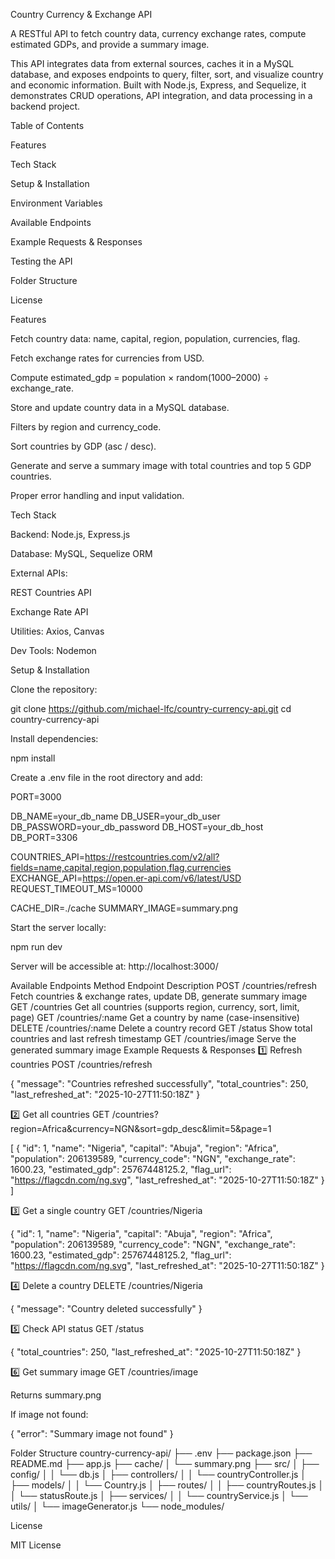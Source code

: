 Country Currency & Exchange API

A RESTful API to fetch country data, currency exchange rates, compute estimated GDPs, and provide a summary image.

This API integrates data from external sources, caches it in a MySQL database, and exposes endpoints to query, filter, sort, and visualize country and economic information. Built with Node.js, Express, and Sequelize, it demonstrates CRUD operations, API integration, and data processing in a backend project.

Table of Contents

Features

Tech Stack

Setup & Installation

Environment Variables

Available Endpoints

Example Requests & Responses

Testing the API

Folder Structure

License

Features

Fetch country data: name, capital, region, population, currencies, flag.

Fetch exchange rates for currencies from USD.

Compute estimated_gdp = population × random(1000–2000) ÷ exchange_rate.

Store and update country data in a MySQL database.

Filters by region and currency_code.

Sort countries by GDP (asc / desc).

Generate and serve a summary image with total countries and top 5 GDP countries.

Proper error handling and input validation.

Tech Stack

Backend: Node.js, Express.js

Database: MySQL, Sequelize ORM

External APIs:

REST Countries API

Exchange Rate API

Utilities: Axios, Canvas

Dev Tools: Nodemon

Setup & Installation

Clone the repository:

git clone https://github.com/michael-lfc/country-currency-api.git
cd country-currency-api


Install dependencies:

npm install


Create a .env file in the root directory and add:

PORT=3000

DB_NAME=your_db_name
DB_USER=your_db_user
DB_PASSWORD=your_db_password
DB_HOST=your_db_host
DB_PORT=3306

COUNTRIES_API=https://restcountries.com/v2/all?fields=name,capital,region,population,flag,currencies
EXCHANGE_API=https://open.er-api.com/v6/latest/USD
REQUEST_TIMEOUT_MS=10000

CACHE_DIR=./cache
SUMMARY_IMAGE=summary.png


Start the server locally:

npm run dev


Server will be accessible at: http://localhost:3000/

Available Endpoints
Method	Endpoint	Description
POST	/countries/refresh	Fetch countries & exchange rates, update DB, generate summary image
GET	/countries	Get all countries (supports region, currency, sort, limit, page)
GET	/countries/:name	Get a country by name (case-insensitive)
DELETE	/countries/:name	Delete a country record
GET	/status	Show total countries and last refresh timestamp
GET	/countries/image	Serve the generated summary image
Example Requests & Responses
1️⃣ Refresh countries
POST /countries/refresh

{
  "message": "Countries refreshed successfully",
  "total_countries": 250,
  "last_refreshed_at": "2025-10-27T11:50:18Z"
}

2️⃣ Get all countries
GET /countries?region=Africa&currency=NGN&sort=gdp_desc&limit=5&page=1

[
  {
    "id": 1,
    "name": "Nigeria",
    "capital": "Abuja",
    "region": "Africa",
    "population": 206139589,
    "currency_code": "NGN",
    "exchange_rate": 1600.23,
    "estimated_gdp": 25767448125.2,
    "flag_url": "https://flagcdn.com/ng.svg",
    "last_refreshed_at": "2025-10-27T11:50:18Z"
  }
]

3️⃣ Get a single country
GET /countries/Nigeria

{
  "id": 1,
  "name": "Nigeria",
  "capital": "Abuja",
  "region": "Africa",
  "population": 206139589,
  "currency_code": "NGN",
  "exchange_rate": 1600.23,
  "estimated_gdp": 25767448125.2,
  "flag_url": "https://flagcdn.com/ng.svg",
  "last_refreshed_at": "2025-10-27T11:50:18Z"
}

4️⃣ Delete a country
DELETE /countries/Nigeria

{
  "message": "Country deleted successfully"
}

5️⃣ Check API status
GET /status

{
  "total_countries": 250,
  "last_refreshed_at": "2025-10-27T11:50:18Z"
}

6️⃣ Get summary image
GET /countries/image


Returns summary.png

If image not found:

{
  "error": "Summary image not found"
}

Folder Structure
country-currency-api/
├── .env
├── package.json
├── README.md
├── app.js
├── cache/
│   └── summary.png
├── src/
│   ├── config/
│   │   └── db.js
│   ├── controllers/
│   │   └── countryController.js
│   ├── models/
│   │   └── Country.js
│   ├── routes/
│   │   ├── countryRoutes.js
│   │   └── statusRoute.js
│   ├── services/
│   │   └── countryService.js
│   └── utils/
│       └── imageGenerator.js
└── node_modules/

License

MIT License